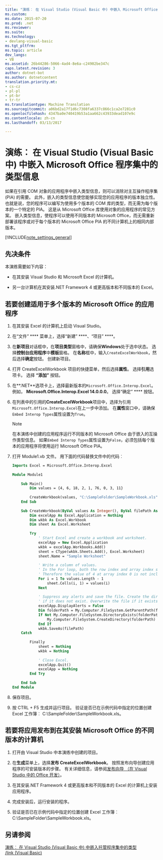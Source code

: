 ```yaml
---
title: "演练︰ 在 Visual Studio (Visual Basic 中) 中嵌入 Microsoft Office 程序集中的类型信息 |Microsoft 文档"
ms.custom: 
ms.date: 2015-07-20
ms.prod: .net
ms.reviewer: 
ms.suite: 
ms.technology:
- devlang-visual-basic
ms.tgt_pltfrm: 
ms.topic: article
dev_langs:
- VB
ms.assetid: 26b44286-5066-4ad4-8e6a-c24902be347c
caps.latest.revision: 3
author: dotnet-bot
ms.author: dotnetcontent
translation.priority.mt:
- cs-cz
- pl-pl
- pt-br
- tr-tr
ms.translationtype: Machine Translation
ms.sourcegitcommit: a06bd2a17f1d6c7308fa6337c866c1ca2e7281c0
ms.openlocfilehash: 4347ba0e740419b53a1aa662c43933dead107e9c
ms.contentlocale: zh-cn
ms.lasthandoff: 03/13/2017

---
```

# <a name="walkthrough-embedding-type-information-from-microsoft-office-assemblies-in-visual-studio-visual-basic"></a>演练︰ 在 Visual Studio (Visual Basic 中) 中嵌入 Microsoft Office 程序集中的类型信息
如果在引用 COM 对象的应用程序中嵌入类型信息，则可以消除对主互操作程序集 (PIA) 的需要。 此外，嵌入的类型信息使您能够实现您的应用程序的版本独立性。 也就是说，您的程序可以编写为使用多个版本的 COM 库的类型，而无需为每个版本的一个特定的 PIA。 这是从 Microsoft Office 库使用对象的应用程序的常见方案。 嵌入类型信息，使程序可以使用不同版本的 Microsoft Office，而无需重新部署该程序或对于每个版本的 Microsoft Office PIA 的不同计算机上的相同内部版本。  
  
[!INCLUDE[note_settings_general](~/includes/note-settings-general-md.md)]  
  
## <a name="prerequisites"></a>先决条件  
 本演练需要如下内容：  
  
-   在其安装 Visual Studio 和 Microsoft Excel 的计算机。  
  
-   另一台计算机在其安装.NET Framework 4 或更高版本和不同版本的 Excel。  
  
##  <a name="BKMK_createapp"></a>若要创建适用于多个版本的 Microsoft Office 的应用程序  
  
1.  在其安装 Excel 的计算机上启动 Visual Studio。  
  
2.  在“文件” **** 菜单上，选择“新建” ****、“项目” ****。  
  
3.  在**新项目**对话框中，在**项目类型**窗格中，请确保**Windows**处于选中状态。 选择**控制台应用程序**中**模板**窗格。 在**名称**框中，输入`CreateExcelWorkbook`，然后选择**确定**按钮。 创建新项目。  
  
4.  打开 CreateExcelWorkbook 项目的快捷菜单，然后选择**属性**。 选择**引用**选项卡。 选择 **“添加”** 按钮。  
  
5.  在**.NET**选项卡上，选择最新版本的`Microsoft.Office.Interop.Excel`。 例如， **Microsoft.Office.Interop.Excel 14.0.0.0**。 选择“确定” **** 按钮。  
  
6.  在列表中的引用的**CreateExcelWorkbook**项目中，选择为引用`Microsoft.Office.Interop.Excel`在上一步中添加。 在**属性**窗口中，请确保`Embed Interop Types`属性设置为`True`。  
  
    > [!NOTE]
    >  在本演练中创建的应用程序运行不同版本的 Microsoft Office 由于嵌入的互操作类型信息。 如果`Embed Interop Types`属性设置为`False`，必须包括每个版本的应用程序将使用运行 Microsoft Office PIA。  
  
7.  打开 Module1.vb 文件。 用下面的代码替换文件中的代码︰  
  
    ```vb  
    Imports Excel = Microsoft.Office.Interop.Excel  
  
    Module Module1  
  
        Sub Main()  
            Dim values = {4, 6, 18, 2, 1, 76, 0, 3, 11}  
  
            CreateWorkbook(values, "C:\SampleFolder\SampleWorkbook.xls")  
        End Sub  
  
        Sub CreateWorkbook(ByVal values As Integer(), ByVal filePath As String)  
            Dim excelApp As Excel.Application = Nothing  
            Dim wkbk As Excel.Workbook  
            Dim sheet As Excel.Worksheet  
  
            Try  
                ' Start Excel and create a workbook and worksheet.  
                excelApp = New Excel.Application  
                wkbk = excelApp.Workbooks.Add()  
                sheet = CType(wkbk.Sheets.Add(), Excel.Worksheet)  
                sheet.Name = "Sample Worksheet"  
  
                ' Write a column of values.  
                ' In the For loop, both the row index and array index start at 1.  
                ' Therefore the value of 4 at array index 0 is not included.  
                For i = 1 To values.Length - 1  
                    sheet.Cells(i, 1) = values(i)  
                Next  
  
                ' Suppress any alerts and save the file. Create the directory   
                ' if it does not exist. Overwrite the file if it exists.  
                excelApp.DisplayAlerts = False  
                Dim folderPath = My.Computer.FileSystem.GetParentPath(filePath)  
                If Not My.Computer.FileSystem.DirectoryExists(folderPath) Then  
                    My.Computer.FileSystem.CreateDirectory(folderPath)  
                End If  
                wkbk.SaveAs(filePath)  
        Catch  
  
            Finally  
                sheet = Nothing  
                wkbk = Nothing  
  
                ' Close Excel.  
                excelApp.Quit()  
                excelApp = Nothing  
            End Try  
  
        End Sub  
    End Module  
    ```  
  
8.  保存项目。  
  
9. 按 CTRL + F5 生成并运行项目。 验证是否已在示例代码中指定的位置创建 Excel 工作簿︰ C:\SampleFolder\SampleWorkbook.xls。  
  
##  <a name="BKMK_publishapp"></a>若要将应用发布到在其安装 Microsoft Office 的不同版本的计算机  
  
1.  打开由 Visual Studio 中本演练中创建的项目。  
  
2.  在**生成**菜单上，选择**发布 CreateExcelWorkbook**。 按照发布向导创建应用程序的可安装版本的步骤。 有关详细信息，请参阅[发布向导 （在 Visual Studio 中的 Office 开发）](https://msdn.microsoft.com/library/bb625071)。  
  
3.  在其安装.NET Framework 4 或更高版本和不同版本的 Excel 的计算机上安装应用程序。  
  
4.  完成安装后，运行安装的程序。  
  
5.  验证是否已在示例代码中指定的位置创建 Excel 工作簿︰ C:\SampleFolder\SampleWorkbook.xls。  
  
## <a name="see-also"></a>另请参阅  
 [演练︰ 在 Visual Studio (Visual Basic 中) 中嵌入托管程序集中的类型](../../../../visual-basic/programming-guide/concepts/assemblies-gac/walkthrough-embedding-types-from-managed-assemblies-in-vs.md)   
 [/link (Visual Basic)](../../../../visual-basic/reference/command-line-compiler/link.md)

